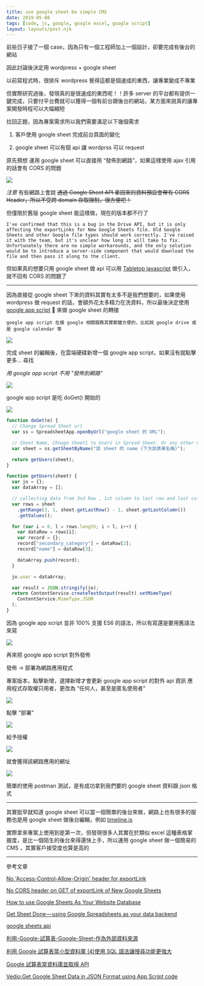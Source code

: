 ```yaml
---
title: use google sheet be simple CMS
date: 2019-05-08
tags: [code, js, google, google excel, google script]
layout: layouts/post.njk
---
```


前些日子接了一個 case，因為只有一個工程師加上一個設計，卻要完成有後台的網站

因此討論後決定用 wordpress + google sheet

以前寫程式時，很排斥 wordpress 覺得這都是個速成的東西，讓專業變成不專業

但實際研究過後，發現真的是很速成的東西呢！！許多 server 的平台都有提供一鍵完成，只要付平台費就可以獲得一個有前台跟後台的網站，某方面來說真的讓專案開發時程可以大幅縮短

拉回正題，因為專案需求所以我們需要滿足以下幾個需求

1. 客戶使用 google sheet 完成前台頁面的變化

2. google sheet 可以有個 api 讓 wordprss 可以 request

原先預想 運用 google sheet 可以直接用 “發佈到網路”，如果這樣使用 ajax 引用的話會有 CORS 的問題

![](/img/20190508/1.png)

_注意_
有些網路上會說 <s>透過 Google Sheet API 拿回來的資料預設會帶有 CORS Header，所以不受跨 domain 存取限制，很方便吧！</s>

但僅限於舊版 google sheet 能這樣做，現在的版本都不行了

```
I've confirmed that this is a bug in the Drive API, but it is only affecting the exportLinks for New Google Sheets file. Old Google Sheets and other Google file types should work correctly. I've raised it with the team, but it's unclear how long it will take to fix. Unfortunately there are no simple workarounds, and the only solution would be to introduce a server-side component that would download the file and then pass it along to the client.
```

但如果真的想要只用 google sheet 做 api 可以用 [Tabletop javascript](https://medium.com/@jaejohns/how-to-use-google-sheets-as-your-website-database-b0f2f13d0396) 做引入，就不回有 CORS 的問題了

---

因為直接從 google sheet 下來的資料其實有太多不是我們想要的，如果使用 wordpress 做 request 的話，會額外花太多精力在洗資料，所以最後決定使用 [google app script](https://developers.google.com/apps-script/)  來做 google sheet 的轉接

```
google app script 在接 google 相關服務其實都蠻方便的，比如說 google drive 或是 google calendar 等
```

![](/img/20190508/3.png)

完成 sheet 的編輯後，在雲端硬碟新增一個 google app script，如果沒有就點擊 更多… 尋找

_用 google app script 不用 "發佈到網路"_

![](/img/20190508/2.png)

google app script 是吃 doGet() 開始的

![](/img/20190508/4.png)

```js
function doGet(e) {
  // Change Spread Sheet url
  var ss = SpreadsheetApp.openByUrl("google sheet 的 URL");

  // Sheet Name, Chnage Sheet1 to Users in Spread Sheet. Or any other name as you wish
  var sheet = ss.getSheetByName("該 sheet 的 name (下方該表單名稱)");

  return getUsers(sheet);
}

function getUsers(sheet) {
  var jo = {};
  var dataArray = [];

  // collecting data from 3nd Row , 1st column to last row and last column
  var rows = sheet
    .getRange(3, 1, sheet.getLastRow() - 1, sheet.getLastColumn())
    .getValues();

  for (var i = 0, l = rows.length; i < l; i++) {
    var dataRow = rows[i];
    var record = {};
    record["secondary_category"] = dataRow[2];
    record["name"] = dataRow[3];

    dataArray.push(record);
  }

  jo.user = dataArray;

  var result = JSON.stringify(jo);
  return ContentService.createTextOutput(result).setMimeType(
    ContentService.MimeType.JSON
  );
}
```

因為 google app script 並非 100% 支援 ES6 的語法，所以有寫還是要用舊語法來寫

![](/img/20190508/5.png)

再來把 google app script 對外發佈

發佈 -> 部署為網路應用程式

專案版本，點擊新增，選擇新增才會更新 google app script 的對外 api 資訊
應用程式存取權只用者，更改為 “任何人，甚至是匿名使用者”

![](/img/20190508/6.png)

點擊 “部署”

![](/img/20190508/7.png)

給予授權

![](/img/20190508/8.png)

就會獲得該網路應用的網址

![](/img/20190508/9.png)

簡單的使用 postman 測試，是有成功拿到我們要的 google sheet 資料跟 json 格式

---

其實挺早就知道 google sheet 可以當一個簡單的後台來做，網路上也有很多的服務也是用 google sheet 做後台編輯，例如 [timeline.js](https://timeline.knightlab.com)

實際拿來專案上使用到是第一次，但發現很多人其實在於類似 excel 這種表格掌握度，是比一個陌生的後台來得還快上手，所以運用 google sheet 做一個簡易的 CMS ，其實客戶接受度也算是高的

---

參考文章

[No 'Access-Control-Allow-Origin' header for exportLink](https://stackoverflow.com/questions/26823456/no-access-control-allow-origin-header-for-exportlink)

[No CORS header on GET of exportLink of New Google Sheets](https://issuetracker.google.com/issues/36759302)

[How to use Google Sheets As Your Website Database](https://medium.com/@jaejohns/how-to-use-google-sheets-as-your-website-database-b0f2f13d0396)

[Get Sheet Done — using Google Spreadsheets as your data backend](https://medium.freecodecamp.org/get-sheet-done-using-google-spreadsheets-as-your-data-backend-650ba23dc6d9)

[google sheets api](https://developers.google.com/sheets/api/reference/rest/)

[利用-Google-試算表-Google-Sheet-作為外部資料來源](https://kuro.tw/posts/2018/08/27/利用-Google-試算表-Google-Sheet-作為外部資料來源/)

[利用 Google 試算表當小型資料庫 (4)使用 SQL 語法讓搜尋功能更強大](https://www.wfublog.com/2016/11/google-4-sql.html)

[Google 試算表當資料庫並取得 API](https://www.ioa.tw/article/7-Google%20試算表當資料庫並取得%20API.html)

[Vedio:Get Google Sheet Data in JSON Format using App Script code](https://www.youtube.com/watch?v=uJDLT8nh2ps)
